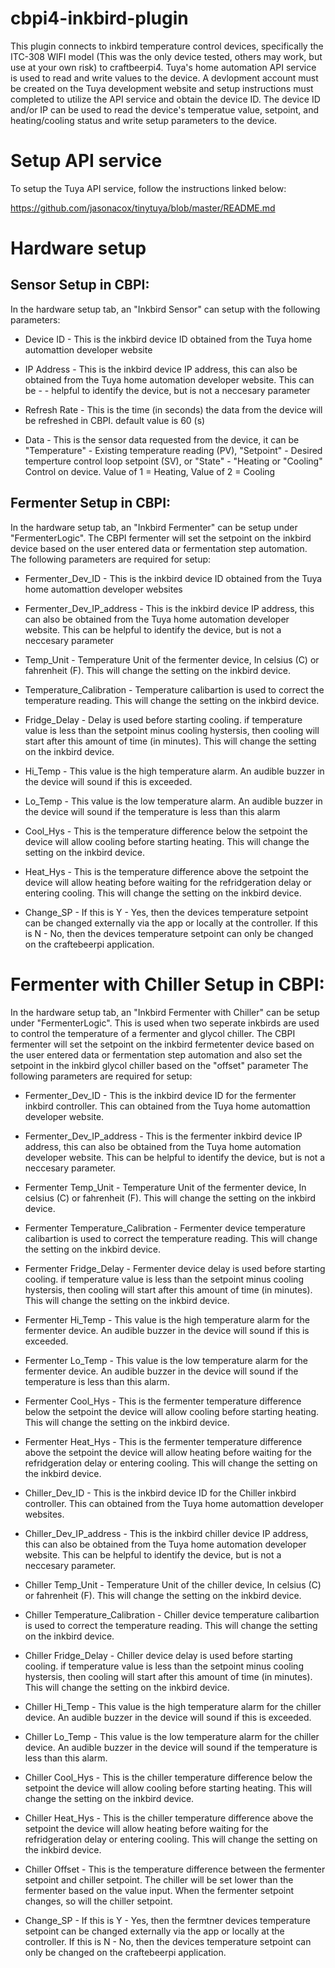 # cbpi4-inkbird-plugin

This plugin connects to inkbird temperature control devices, specifically the ITC-308 WIFI model (This was the only device tested, others may work, but use at your own risk) to craftbeerpi4. Tuya's home automation API service is used to read and write values to the device. A devlopment account must be created on the Tuya development website and setup instructions must completed to utilize the API service and obtain the device ID. The device ID and/or IP can be used to read the device's temperatue value, setpoint, and heating/cooling status and write setup parameters to the device. 

# Setup API service
To setup the Tuya API service, follow the instructions linked below:

https://github.com/jasonacox/tinytuya/blob/master/README.md


# Hardware setup

## Sensor Setup in CBPI:
<p>In the hardware setup tab, an "Inkbird Sensor" can setup with the following parameters: </p>

- Device ID - This is the inkbird device ID obtained from the Tuya home automattion developer website

- IP Address - This is the inkbird device IP address, this can also be obtained from the Tuya home automation developer website. This can be - - helpful to identify the device, but is not a neccesary parameter
  
- Refresh Rate - This is the time (in seconds) the data from the device will be refreshed in CBPI. default value is 60 (s)
  
- Data - This is the sensor data requested from the device, it can be "Temperature" - Existing temperature reading (PV), "Setpoint" - Desired temperture control loop setpoint (SV), or "State" - "Heating or "Cooling" Control on device. Value of 1 = Heating, Value of 2 = Cooling 


## Fermenter Setup in CBPI:
<p> In the hardware setup tab, an "Inkbird Fermenter" can be setup under "FermenterLogic". The CBPI fermenter will set the setpoint on the inkbird device based on the user entered data or fermentation step automation. 
The following parameters are required for setup: </p>

- Fermenter_Dev_ID - This is the inkbird device ID obtained from the Tuya home automattion developer websites

- Fermenter_Dev_IP_address - This is the inkbird device IP address, this can also be obtained from the Tuya home automation developer website. This can be helpful to identify the device, but is not a neccesary parameter

- Temp_Unit - Temperature Unit of the fermenter device, In celsius (C) or fahrenheit (F). This will change the setting on the inkbird device.

- Temperature_Calibration - Temperature calibartion is used to correct the temperature reading. This will change the setting on the inkbird device.

- Fridge_Delay - Delay is used before starting cooling. if temperature value is less than the setpoint minus cooling hystersis, then cooling will start after this amount of time (in minutes). This will change the setting on the inkbird device.

- Hi_Temp - This value is the high temperature alarm. An audible buzzer in the device will sound if this is exceeded. 

- Lo_Temp - This value is the low temperature alarm. An audible buzzer in the device will sound if the temperature is less than this alarm

- Cool_Hys - This is the temperature difference below the setpoint the device will allow cooling before starting heating. This will change the setting on the inkbird device.

- Heat_Hys - This is the temperature difference above the setpoint the device will allow heating before waiting for the refridgeration delay or entering cooling. This will change the setting on the inkbird device.

- Change_SP - If this is Y - Yes, then the devices temperature setpoint can be changed externally via the app or locally at the controller. If this is N - No, then the devices temperature setpoint can only be changed on the craftebeerpi application. </p>

# Fermenter with Chiller Setup in CBPI:
<p> In the hardware setup tab, an "Inkbird Fermenter with Chiller" can be setup under "FermenterLogic". This is used when two seperate inkbirds are used to control the temperature of a fermenter and glycol chiller. The CBPI fermenter will set the setpoint on the inkbird fermetenter device based on the user entered data or fermentation step automation and also set the setpoint in the inkbird glycol chiller based on the "offset" parameter 
The following parameters are required for setup: <p/>
    
- Fermenter_Dev_ID - This is the inkbird device ID for the fermenter inkbird controller. This can obtained from the Tuya home automattion developer website.
  
- Fermenter_Dev_IP_address - This is the fermenter inkbird device IP address, this can also be obtained from the Tuya home automation developer website. This can be helpful to identify the device, but is not a neccesary parameter.
  
- Fermenter Temp_Unit - Temperature Unit of the fermenter device, In celsius (C) or fahrenheit (F). This will change the setting on the inkbird device.
  
- Fermenter Temperature_Calibration - Fermenter device temperature calibartion is used to correct the temperature reading. This will change the setting on the inkbird device.
  
- Fermenter Fridge_Delay - Fermenter device delay is used before starting cooling. if temperature value is less than the setpoint minus cooling hystersis, then cooling will start after this amount of time (in minutes). This will change the setting on the inkbird device.
  
- Fermenter Hi_Temp - This value is the high temperature alarm for the fermenter device. An audible buzzer in the device will sound if this is exceeded.
  
- Fermenter Lo_Temp - This value is the low temperature alarm for the fermenter device. An audible buzzer in the device will sound if the temperature is less than this alarm.
  
- Fermenter Cool_Hys - This is the fermenter temperature difference below the setpoint the device will allow cooling before starting heating. This will change the setting on the inkbird device.
  
- Fermenter Heat_Hys - This is the fermenter temperature difference above the setpoint the device will allow heating before waiting for the refridgeration delay or entering cooling. This will change the setting on the inkbird device.
  
- Chiller_Dev_ID - This is the inkbird device ID for the Chiller inkbird controller. This can obtained from the Tuya home automattion developer websites.
  
- Chiller_Dev_IP_address - This is the inkbird chiller device IP address, this can also be obtained from the Tuya home automation developer website. This can be helpful to identify the device, but is not a neccesary parameter.
  
- Chiller Temp_Unit - Temperature Unit of the chiller device, In celsius (C) or fahrenheit (F). This will change the setting on the inkbird device.
  
- Chiller Temperature_Calibration - Chiller device temperature calibartion is used to correct the temperature reading. This will change the setting on the inkbird device.
  
- Chiller Fridge_Delay - Chiller device delay is used before starting cooling. if temperature value is less than the setpoint minus cooling hystersis, then cooling will start after this amount of time (in minutes). This will change the setting on the inkbird device.
  
- Chiller Hi_Temp - This value is the high temperature alarm for the chiller device. An audible buzzer in the device will sound if this is exceeded.
  
- Chiller Lo_Temp - This value is the low temperature alarm for the chiller device. An audible buzzer in the device will sound if the temperature is less than this alarm.
  
- Chiller Cool_Hys - This is the chiller temperature difference below the setpoint the device will allow cooling before starting heating. This will change the setting on the inkbird device.
  
- Chiller Heat_Hys - This is the chiller temperature difference above the setpoint the device will allow heating before waiting for the refridgeration delay or entering cooling. This will change the setting on the inkbird device.
  
- Chiller Offset - This is the temperature difference between the fermenter setpoint and chiller setpoint. The chiller will be set lower than the fermenter based on the value input. When the fermenter setpoint changes, so will the chiller setpoint.
  
- Change_SP - If this is Y - Yes, then the fermtner devices temperature setpoint can be changed externally via the app or locally at the controller. If this is N - No, then the devices temperature setpoint can only be changed on the craftebeerpi application.






